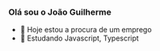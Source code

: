 ### Olá sou o João Guilherme

- 🔭 Hoje estou a procura de um emprego
- 🌱 Estudando Javascript, Typescript
